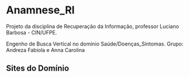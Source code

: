 # Anamnese_RI

Projeto da disciplina de Recuperação da Informação, professor Luciano Barbosa - CIN/UFPE.

Engenho de Busca Vertical no domínio Saúde/Doenças_Sintomas.
Grupo: Andreza Fabiola e Anna Carolina

## Sites do Domínio


